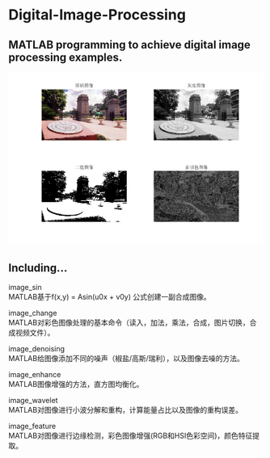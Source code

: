 # Digital-Image-Processing

## MATLAB programming to achieve digital image processing examples.
![cd](/image_change/cd.png)


## Including...
image_sin  
MATLAB基于f(x,y) = Asin(u0x + v0y) 公式创建一副合成图像。

image_change  
MATLAB对彩色图像处理的基本命令（读入，加法，乘法，合成，图片切换，合成视频文件）。

image_denoising  
MATLAB给图像添加不同的噪声（椒盐/高斯/瑞利），以及图像去噪的方法。

image_enhance  
MATLAB图像增强的方法，直方图均衡化。

image_wavelet  
MATLAB对图像进行小波分解和重构，计算能量占比以及图像的重构误差。

image_feature  
MATLAB对图像进行边缘检测，彩色图像增强(RGB和HSI色彩空间)，颜色特征提取。